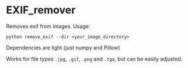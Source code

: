 # EXIF_remover

Removes exif from images. Usage:

`python remove_exif --dir <your_image_directory>`

Dependencies are light (just numpy and Pillow)

Works for file types `.jpg`, `.gif`, `.png` and `.tga`, but can be easily adjusted.
